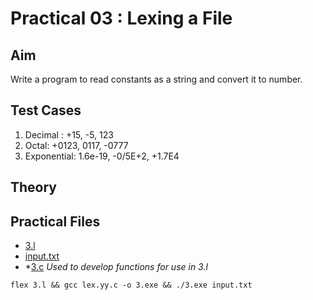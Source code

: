 # Practical 03 : Lexing a File

## Aim

Write a program to read constants as a string and convert it to number.

## Test Cases

1. Decimal : +15, -5, 123
2. Octal: +0123, 0117, -0777
3. Exponential: 1.6e-19, -0/5E+2, +1.7E4

## Theory

## Practical Files

- [3.l](./3.l)
- [input.txt](./input.txt)
- *[3.c](./3.c) _Used to develop functions for use in 3.l_

`flex 3.l && gcc lex.yy.c -o 3.exe && ./3.exe input.txt`
